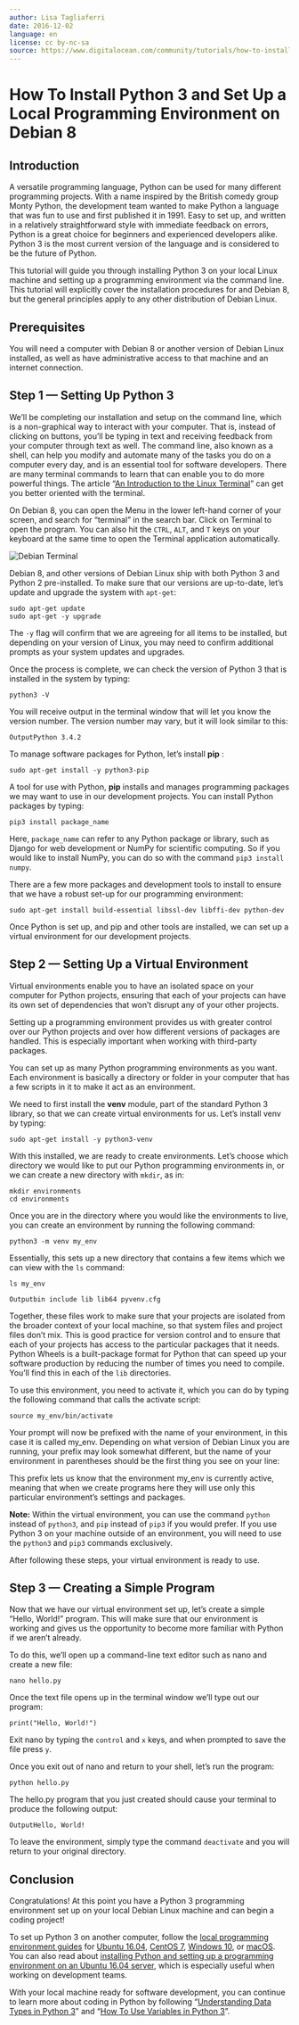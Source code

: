 ```yaml
---
author: Lisa Tagliaferri
date: 2016-12-02
language: en
license: cc by-nc-sa
source: https://www.digitalocean.com/community/tutorials/how-to-install-python-3-and-set-up-a-local-programming-environment-on-debian-8
---
```


# How To Install Python 3 and Set Up a Local Programming Environment on Debian 8

## Introduction

A versatile programming language, Python can be used for many different programming projects. With a name inspired by the British comedy group Monty Python, the development team wanted to make Python a language that was fun to use and first published it in 1991. Easy to set up, and written in a relatively straightforward style with immediate feedback on errors, Python is a great choice for beginners and experienced developers alike. Python 3 is the most current version of the language and is considered to be the future of Python.

This tutorial will guide you through installing Python 3 on your local Linux machine and setting up a programming environment via the command line. This tutorial will explicitly cover the installation procedures for and Debian 8, but the general principles apply to any other distribution of Debian Linux.

## Prerequisites

You will need a computer with Debian 8 or another version of Debian Linux installed, as well as have administrative access to that machine and an internet connection.

## Step 1 — Setting Up Python 3

We’ll be completing our installation and setup on the command line, which is a non-graphical way to interact with your computer. That is, instead of clicking on buttons, you’ll be typing in text and receiving feedback from your computer through text as well. The command line, also known as a shell, can help you modify and automate many of the tasks you do on a computer every day, and is an essential tool for software developers. There are many terminal commands to learn that can enable you to do more powerful things. The article “[An Introduction to the Linux Terminal](an-introduction-to-the-linux-terminal)” can get you better oriented with the terminal.

On Debian 8, you can open the Menu in the lower left-hand corner of your screen, and search for “terminal” in the search bar. Click on Terminal to open the program. You can also hit the `CTRL`, `ALT`, and `T` keys on your keyboard at the same time to open the Terminal application automatically.

![Debian Terminal](https://raw.githubusercontent.com/opendocs-md/do-tutorials-images/master/img/eng_python/UbuntuDebianSetUp/DebianSetUp.png)

Debian 8, and other versions of Debian Linux ship with both Python 3 and Python 2 pre-installed. To make sure that our versions are up-to-date, let’s update and upgrade the system with `apt-get`:

    sudo apt-get update
    sudo apt-get -y upgrade

The `-y` flag will confirm that we are agreeing for all items to be installed, but depending on your version of Linux, you may need to confirm additional prompts as your system updates and upgrades.

Once the process is complete, we can check the version of Python 3 that is installed in the system by typing:

    python3 -V

You will receive output in the terminal window that will let you know the version number. The version number may vary, but it will look similar to this:

    OutputPython 3.4.2

To manage software packages for Python, let’s install **pip** :

    sudo apt-get install -y python3-pip

A tool for use with Python, **pip** installs and manages programming packages we may want to use in our development projects. You can install Python packages by typing:

    pip3 install package_name

Here, `package_name` can refer to any Python package or library, such as Django for web development or NumPy for scientific computing. So if you would like to install NumPy, you can do so with the command `pip3 install numpy`.

There are a few more packages and development tools to install to ensure that we have a robust set-up for our programming environment:

    sudo apt-get install build-essential libssl-dev libffi-dev python-dev

Once Python is set up, and pip and other tools are installed, we can set up a virtual environment for our development projects.

## Step 2 — Setting Up a Virtual Environment

Virtual environments enable you to have an isolated space on your computer for Python projects, ensuring that each of your projects can have its own set of dependencies that won’t disrupt any of your other projects.

Setting up a programming environment provides us with greater control over our Python projects and over how different versions of packages are handled. This is especially important when working with third-party packages.

You can set up as many Python programming environments as you want. Each environment is basically a directory or folder in your computer that has a few scripts in it to make it act as an environment.

We need to first install the **venv** module, part of the standard Python 3 library, so that we can create virtual environments for us. Let’s install venv by typing:

    sudo apt-get install -y python3-venv

With this installed, we are ready to create environments. Let’s choose which directory we would like to put our Python programming environments in, or we can create a new directory with `mkdir`, as in:

    mkdir environments
    cd environments

Once you are in the directory where you would like the environments to live, you can create an environment by running the following command:

    python3 -m venv my_env

Essentially, this sets up a new directory that contains a few items which we can view with the `ls` command:

    ls my_env

    Outputbin include lib lib64 pyvenv.cfg

Together, these files work to make sure that your projects are isolated from the broader context of your local machine, so that system files and project files don’t mix. This is good practice for version control and to ensure that each of your projects has access to the particular packages that it needs. Python Wheels is a built-package format for Python that can speed up your software production by reducing the number of times you need to compile. You’ll find this in each of the `lib` directories.

To use this environment, you need to activate it, which you can do by typing the following command that calls the activate script:

    source my_env/bin/activate

Your prompt will now be prefixed with the name of your environment, in this case it is called my\_env. Depending on what version of Debian Linux you are running, your prefix may look somewhat different, but the name of your environment in parentheses should be the first thing you see on your line:

    

This prefix lets us know that the environment my\_env is currently active, meaning that when we create programs here they will use only this particular environment’s settings and packages.

**Note:** Within the virtual environment, you can use the command `python` instead of `python3`, and `pip` instead of `pip3` if you would prefer. If you use Python 3 on your machine outside of an environment, you will need to use the `python3` and `pip3` commands exclusively.

After following these steps, your virtual environment is ready to use.

## Step 3 — Creating a Simple Program

Now that we have our virtual environment set up, let’s create a simple “Hello, World!” program. This will make sure that our environment is working and gives us the opportunity to become more familiar with Python if we aren’t already.

To do this, we’ll open up a command-line text editor such as nano and create a new file:

    nano hello.py

Once the text file opens up in the terminal window we’ll type out our program:

    print("Hello, World!")

Exit nano by typing the `control` and `x` keys, and when prompted to save the file press `y`.

Once you exit out of nano and return to your shell, let’s run the program:

    python hello.py

The hello.py program that you just created should cause your terminal to produce the following output:

    OutputHello, World!

To leave the environment, simply type the command `deactivate` and you will return to your original directory.

## Conclusion

Congratulations! At this point you have a Python 3 programming environment set up on your local Debian Linux machine and can begin a coding project!

To set up Python 3 on another computer, follow the [local programming environment guides](https://www.digitalocean.com/community/tutorial_series/how-to-install-and-set-up-a-local-programming-environment-for-python-3) for [Ubuntu 16.04](how-to-install-python-3-and-set-up-a-local-programming-environment-on-ubuntu-16-04), [CentOS 7](how-to-set-up-a-local-programming-environment-for-python-3-on-centos-7), [Windows 10](how-to-set-up-a-local-programming-environment-for-python-3-on-windows-10), or [macOS](how-to-set-up-a-local-programming-environment-for-python-3-on-mac-os-x). You can also read about [installing Python and setting up a programming environment on an Ubuntu 16.04 server](how-to-install-python-3-and-set-up-a-programming-environment-on-an-ubuntu-16-04-server), which is especially useful when working on development teams.

With your local machine ready for software development, you can continue to learn more about coding in Python by following “[Understanding Data Types in Python 3](understanding-data-types-in-python-3)” and “[How To Use Variables in Python 3](how-to-use-variables-in-python-3)”.
